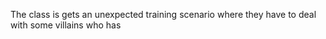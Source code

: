 The class is gets an unexpected training scenario where they have to deal with some villains who has 